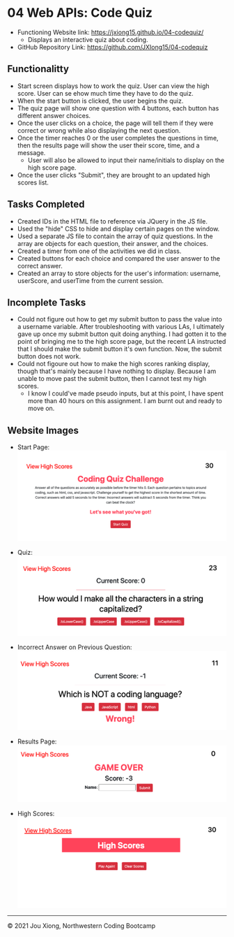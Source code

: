 # 04 Web APIs: Code Quiz

* Functioning Website link: https://jxiong15.github.io/04-codequiz/
    * Displays an interactive quiz about coding.
* GitHub Repository Link: https://github.com/JXIong15/04-codequiz


## Functionalitty

* Start screen displays how to work the quiz. User can view the high score. User can se ehow much time they have to do the quiz.
* When the start button is clicked, the user begins the quiz.
* The quiz page will show one question with 4 buttons, each button has different answer choices.
* Once the user clicks on a choice, the page will tell them if they were correct or wrong while also displaying the next question.
* Once the timer reaches 0 or the user completes the questions in time, then the results page will show the user their score, time, and a message.
    * User will also be allowed to input their name/initials to display on the high score page.
* Once the user clicks "Submit", they are brought to an updated high scores list.


## Tasks Completed

* Created IDs in the HTML file to reference via JQuery in the JS file.
* Used the "hide" CSS to hide and display certain pages on the window.
* Used a separate JS file to contain the array of quiz questions. In the array are objects for each question, their answer, and the choices.
* Created a timer from one of the activities we did in class.
* Created buttons for each choice and compared the user answer to the correct answer.
* Created an array to store objects for the user's information: username, userScore, and userTime from the current session.

## Incomplete Tasks

* Could not figure out how to get my submit button to pass the value into a username variable. After troubleshooting with various LAs, I ultimately gave up once my submit button quit doing anything. I had gotten it to the point of bringing me to the high score page, but the recent LA instructed that I should make the submit button it's own function. Now, the submit button does not work.
* Could not figoure out how to make the high scores ranking display, though that's mainly because I have nothing to display. Because I am unable to move past the submit button, then I cannot test my high scores.
    * I know I could've made pseudo inputs, but at this point, I have spent more than 40 hours on this assignment. I am burnt out and ready to move on.


## Website Images
* Start Page: 
![Start Page](./Assets/start.png)

* Quiz: 
![Quiz Page](./Assets/quiz.png)

* Incorrect Answer on Previous Question: 
![When previous question is incorrect](./Assets/incorrect.png)

* Results Page:
![Start Page](./Assets/results.png)

* High Scores:
![Start Page](./Assets/scores.png)

- - -
© 2021 Jou Xiong, Northwestern Coding Bootcamp